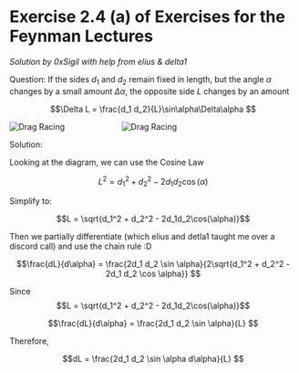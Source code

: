 # Exercise 2.4 (a) of Exercises for the Feynman Lectures

*Solution by 0xSigil with help from elius & delta1*

Question:
If the sides $d_1$ and $d_2$ remain fixed in length, but the angle $\alpha$ changes by a small amount $\Delta \alpha$, the opposite side $L$ changes by an amount 

$$\Delta L = \frac{d_1 d_2}{L}\sin\alpha\Delta\alpha $$

![Drag Racing](figures/fig2-2.png)
<img src="figures/fig2-2.png"
     alt="Drag Racing"
     style="float: left; margin-right: 100px;" />


Solution:

Looking at the diagram, we can use the Cosine Law

$$L^2 = d_1^2 + d_2^2 - 2d_1d_2\cos(\alpha)$$

Simplify to:

$$L = \sqrt{d_1^2 + d_2^2 - 2d_1d_2\cos(\alpha)}$$

Then we partially differentiate (which elius and detla1 taught me over a discord call) and use the chain rule :D

$$\frac{dL}{d\alpha} =  \frac{2d_1 d_2 \sin \alpha}{2\sqrt{d_1^2 + d_2^2 - 2d_1 d_2 \cos \alpha}} $$

Since  $$L = \sqrt{d_1^2 + d_2^2 - 2d_1d_2\cos(\alpha)}$$


$$\frac{dL}{d\alpha} =  \frac{2d_1 d_2 \sin \alpha}{L} $$

Therefore,

$$dL =  \frac{2d_1 d_2 \sin \alpha d\alpha}{L} $$
